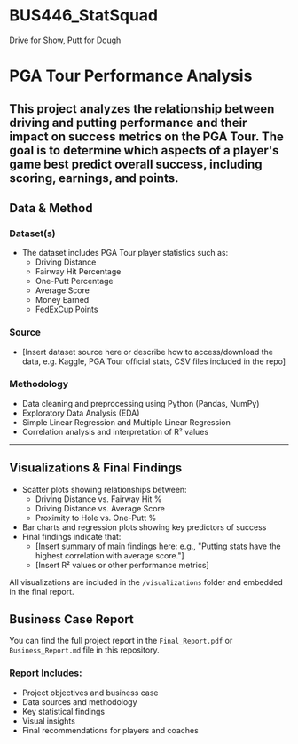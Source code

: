 # BUS446_StatSquad
Drive for Show, Putt for Dough
# PGA Tour Performance Analysis

This project analyzes the relationship between driving and putting performance and their impact on success metrics on the PGA Tour. The goal is to determine which aspects of a player's game best predict overall success, including scoring, earnings, and points.
---
## Data & Method

### Dataset(s)
- The dataset includes PGA Tour player statistics such as:
  - Driving Distance
  - Fairway Hit Percentage
  - One-Putt Percentage
  - Average Score
  - Money Earned
  - FedExCup Points

### Source
- [Insert dataset source here or describe how to access/download the data, e.g. Kaggle, PGA Tour official stats, CSV files included in the repo]

### Methodology
- Data cleaning and preprocessing using Python (Pandas, NumPy)
- Exploratory Data Analysis (EDA)
- Simple Linear Regression and Multiple Linear Regression
- Correlation analysis and interpretation of R² values
---
## Visualizations & Final Findings
- Scatter plots showing relationships between:
  - Driving Distance vs. Fairway Hit %
  - Driving Distance vs. Average Score
  - Proximity to Hole vs. One-Putt %
- Bar charts and regression plots showing key predictors of success
- Final findings indicate that:
  - [Insert summary of main findings here: e.g., "Putting stats have the highest correlation with average score."]
  - [Insert R² values or other performance metrics]

All visualizations are included in the `/visualizations` folder and embedded in the final report.

## Business Case Report

You can find the full project report in the `Final_Report.pdf` or `Business_Report.md` file in this repository.

### Report Includes:
- Project objectives and business case
- Data sources and methodology
- Key statistical findings
- Visual insights
- Final recommendations for players and coaches
